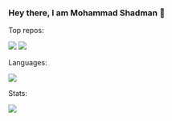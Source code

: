 ### Hey there, I am Mohammad Shadman 👋


Top repos:


[![](https://github-readme-stats.vercel.app/api/pin/?username=leoshad9&repo=linux-maintenance)](https://github.com/leoshad9/linux-maintenance)
[![](https://github-readme-stats.vercel.app/api/pin/?username=leoshad9&repo=num-guess-game)](https://github.com/leoshad9/num-guess-game)


Languages:


[![](https://github-readme-stats.vercel.app/api/top-langs/?username=leoshad9&layout=compact)](https://github.com/leoshad9)


Stats:


[![](https://github-readme-stats.vercel.app/api?username=leoshad9&show_icons=true)](https://github.com/leoshad9?tab=repositories)

